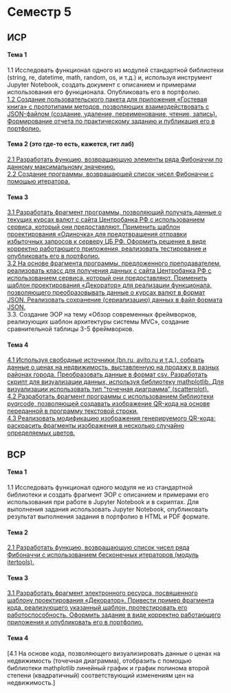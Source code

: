 # Семестр 5
## ИСР
#### Тема 1
1.1 Исследовать функционал одного из модулей стандартной библиотеки (string, re, datetime, math, random, os, и т.д.) и, используя инструмент Jupyter Notebook, создать документ с описанием и примерами использования его функционала. Опубликовать его в портфолио.   
[1.2 Создание пользовательского пакета для приложения «Гостевая книга» с прототипами методов, позволяющих взаимодействовать с JSON-файлом (создание, удаление, переименование, чтение, запись). Формирование отчета по практическому заданию и публикация его в портфолио.](https://replit.com/@taniamelnikova/5ISR12#main.py)  
#### Тема 2 (это где-то есть, кажется, гит лаб)
[2.1 Разработать функцию, возвращающую элементы ряда Фибоначчи по данному максимальному значению.](https://replit.com/@taniamelnikova/5ISR21)  
[2.2 Создание программы, возвращающей список чисел Фибоначчи с помощью итератора.](https://replit.com/@taniamelnikova/5ISR22#main.py)   
#### Тема 3
[3.1 Разработать фрагмент программы, позволяющий получать данные о текущих курсах валют с сайта Центробанка РФ с использованием сервиса, который они предоставляют. Применить шаблон проектирования «Одиночка» для предотвращения отправки избыточных запросов к серверу ЦБ РФ. Оформить решение в виде корректно работающего приложения, реализовать тестирование и опубликовать его в портфолио.](https://replit.com/@taniamelnikova/5ISR31#main.py)   
[3.2 На основе фрагмента программы, предложенного преподавателем, реализовать класс для получения данных с сайта Центробанка РФ с использованием сервиса, который они предоставляют. Применить шаблон проектирования «Декоратор» для реализации функционала, позволяющего преобразовывать данные о курсах валют в формат JSON. Реализовать сохранение (сериализацию) данных в файл формата JSON.](https://replit.com/@taniamelnikova/5ISR31#main.py)    
3.3. Создание ЭОР на тему «Обзор современных фреймворков, реализующих шаблон архитектуры системы MVC», создание сравнительной таблицы 3-5 фреймворков.
#### Тема 4
[4.1 Используя свободные источники (bn.ru, avito.ru и т.д.), собрать данные о ценах на недвижимость, выставленную на продажу в разных районах города. Преобразовать данные в формат csv. Разработать скрипт для визуализации данных, используя библиотеку mathplotlib. Для визуализации использовать тип “точечная диаграмма” (scatterplot).](https://replit.com/@taniamelnikova/5ISR41#main.py)   
[4.2 Разработать фрагмент программы с использованием библиотеки pyqrcode, позволяющей создавать изображение QR-кода на основе переданной в программу текстовой строки.](/pyqrcode.py)   
[4.3 Реализовать модификацию изображения генерируемого QR-кода: раскрасить фрагменты изображения в несколько случайно определяемых цветов.](/pyqrcode.py)   

## ВСР
#### Тема 1
1.1 Исследовать функционал одного модуля не из стандартной библиотеки и создать фрагмент ЭОР с описанием и примерами его использования при работе в Jupyter Notebook и в скриптах. Для выполнения задания использовать Jupyter Notebook, опубликовать результат выполнения задания в портфолио в HTML и PDF формате.  
#### Тема 2
[2.1 Разработать функцию, возвращающую список чисел ряда Фибоначчи с использованием бесконечных итераторов (модуль itertools).](https://replit.com/@taniamelnikova/5VSR21#main.py)
#### Тема 3
[3.1 Разработать фрагмент электронного ресурса, посвященного шаблону проектирования «Декоратор». Привести пример фрагмента кода, реализующего указанный шаблон, протестировать его работоспособность. Оформить задание в виде корректно работающего приложения и опубликовать его в портфолио.](https://colab.research.google.com/drive/1OwboJ4XY01W5FLDQtwzud5h0N_qMUVp2?usp=sharing)
#### Тема 4
[4.1 На основе кода, позволяющего визуализировать данные о ценах на недвижимость (точечная диаграмма), отобразить с помощью библиотеки mathplotlib линейный график и график полинома второй степени (квадратичный) соответствующий изменениям цен на недвижимость.]
